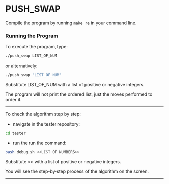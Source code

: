 # PUSH_SWAP

Compile the program by running `make re` in your command line.

### Running the Program

To execute the program, type:
```bash
./push_swap LIST_OF_NUM
```

or alternatively:

```bash
./push_swap "LIST_OF_NUM"
```
Substitute LIST_OF_NUM with a list of positive or negative integers.

The program will not print the ordered list, just the moves performed to order it.

---
To check the algorithm step by step:
- navigate in the tester repository:
```bash
cd tester
```
- run the run the command:
```bash
bash debug.sh <<LIST OF NUMBERS>>
```
Substitute <<LIST OF NUMBERS>> with a list of positive or negative integers.

You will see the step-by-step process of the algorithm on the screen.

---

